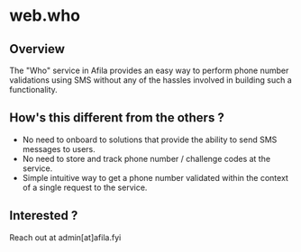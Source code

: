 # web.who

## Overview

The "Who" service in Afila provides an easy way to perform phone number validations using SMS without any of the hassles involved in building such a functionality.

## How's this different from the others ? 

- No need to onboard to solutions that provide the ability to send SMS messages to users.
- No need to store and track phone number / challenge codes at the service.
- Simple intuitive way to get a phone number validated within the context of a single request to the service.

## Interested ?

Reach out at admin[at]afila.fyi
